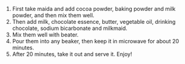 1. First take maida and add cocoa powder, baking powder and milk powder, and then mix them well.
2. Then add milk, chocolate essence, butter, vegetable oil, drinking chocolate, sodium bicarbonate and milkmaid.
3. Mix them well with beater.
4. Pour them into any beaker, then keep it in microwave for about 20 minutes.
5. After 20 minutes, take it out and serve it. Enjoy!